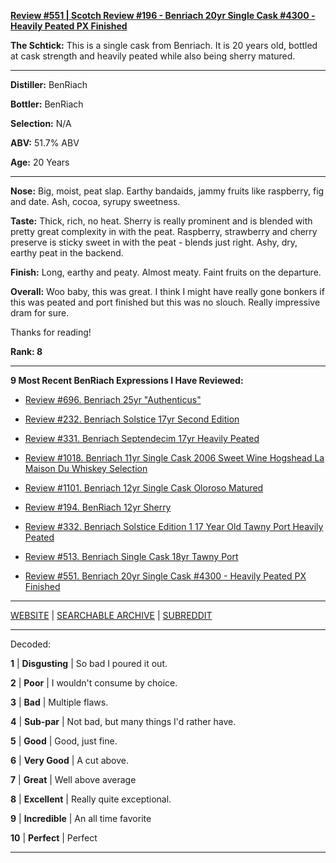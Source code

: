 
[**Review #551 | Scotch Review #196 - Benriach 20yr Single Cask #4300 - Heavily Peated PX Finished**]( https://t8ke.review/review-551-benriach-single-cask-4300-20yr-peated-sherried/)

**The Schtick:** This is a single cask from Benriach. It is 20 years old, bottled at cask strength and heavily peated while also being sherry matured. 

-----

**Distiller:** BenRiach

**Bottler:** BenRiach

**Selection:** N/A

**ABV:** 51.7% ABV

**Age:** 20 Years 

-----

**Nose:**  Big, moist, peat slap. Earthy bandaids, jammy fruits like raspberry, fig and date. Ash, cocoa, syrupy sweetness.  

**Taste:** Thick, rich, no heat. Sherry is really prominent and is blended with pretty great complexity in with the peat. Raspberry, strawberry and cherry preserve is sticky sweet in with the peat - blends just right. Ashy, dry, earthy peat in the backend.

**Finish:** Long, earthy and peaty. Almost meaty. Faint fruits on the departure. 

**Overall:** Woo baby, this was great. I think I might have really gone bonkers if this was peated and port finished but this was no slouch. Really impressive dram for sure. 

Thanks for reading!

**Rank: 8**

----- 

**9 Most Recent BenRiach Expressions I Have Reviewed:** 

- [Review #696. Benriach 25yr "Authenticus"]( https://t8ke.review/review-696-benriach-25yr-authenticus/) 

- [Review #232. Benriach Solstice 17yr Second Edition]( https://t8ke.review/review-232-benriach-solstice-17yr/) 

- [Review #331. Benriach Septendecim 17yr Heavily Peated]( https://t8ke.review/review-331-benriach-septendecim-17yr/) 

- [Review #1018. Benriach 11yr Single Cask 2006 Sweet Wine Hogshead La Maison Du Whiskey Selection]( https://t8ke.review/review-1018-benriach-11yr-single-cask-2006-sweet-white-wine-hogshead-la-maison-du-whiskey-selection/) 

- [Review #1101. Benriach 12yr Single Cask Oloroso Matured]( https://t8ke.review/review-1101-benriach-12yr-single-cask-oloroso-matured-cask-3105/) 

- [Review #194. BenRiach 12yr Sherry]( https://t8ke.review/review-194-benriach-12yr-sherry/) 

- [Review #332. Benriach Solstice Edition 1 17 Year Old Tawny Port Heavily Peated]( https://t8ke.review/review-332-benriach-solstice-17yr/) 

- [Review #513. Benriach Single Cask 18yr Tawny Port]( https://t8ke.review/review-513-benriach-18yr-tawny-port-single-cask-astor/) 

- [Review #551. Benriach 20yr Single Cask #4300 - Heavily Peated PX Finished]( https://t8ke.review/review-551-benriach-single-cask-4300-20yr-peated-sherried/) 

-----

[WEBSITE](https://t8ke.review) | [SEARCHABLE ARCHIVE](https://t8ke.review/review-archive/) | [SUBREDDIT](https://reddit.com/r/t8kereviews)

-----

Decoded:

**1** | **Disgusting** | So bad I poured it out.

**2** | **Poor** | I wouldn't consume by choice.

**3** | **Bad** | Multiple flaws.

**4** | **Sub-par** | Not bad, but many things I'd rather have.

**5** | **Good** | Good, just fine.

**6** | **Very Good** | A cut above.

**7** | **Great** | Well above average

**8** | **Excellent** | Really quite exceptional.

**9** | **Incredible** | An all time favorite

**10** | **Perfect** | Perfect

----

